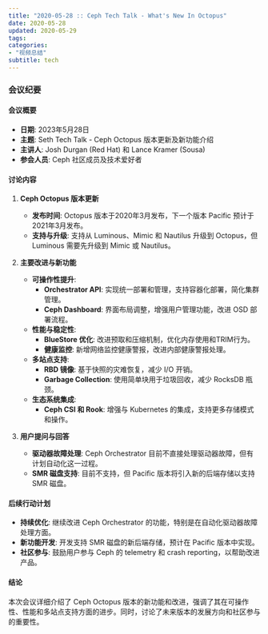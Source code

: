 ```yaml
---
title: "2020-05-28 :: Ceph Tech Talk - What's New In Octopus"
date: 2020-05-28
updated: 2020-05-29
tags:
categories:
- "视频总结"
subtitle: tech
---
```



### 会议纪要

#### 会议概要
- **日期**: 2023年5月28日
- **主题**: Seth Tech Talk - Ceph Octopus 版本更新及新功能介绍
- **主讲人**: Josh Durgan (Red Hat) 和 Lance Kramer (Sousa)
- **参会人员**: Ceph 社区成员及技术爱好者

#### 讨论内容
1. **Ceph Octopus 版本更新**
   - **发布时间**: Octopus 版本于2020年3月发布，下一个版本 Pacific 预计于2021年3月发布。
   - **支持与升级**: 支持从 Luminous、Mimic 和 Nautilus 升级到 Octopus，但 Luminous 需要先升级到 Mimic 或 Nautilus。

2. **主要改进与新功能**
   - **可操作性提升**:
     - **Orchestrator API**: 实现统一部署和管理，支持容器化部署，简化集群管理。
     - **Ceph Dashboard**: 界面布局调整，增强用户管理功能，改进 OSD 部署流程。
   - **性能与稳定性**:
     - **BlueStore 优化**: 改进预取和压缩机制，优化内存使用和TRIM行为。
     - **健康监控**: 新增网络监控健康警报，改进内部健康警报处理。
   - **多站点支持**:
     - **RBD 镜像**: 基于快照的灾难恢复，减少 I/O 开销。
     - **Garbage Collection**: 使用简单块用于垃圾回收，减少 RocksDB 瓶颈。
   - **生态系统集成**:
     - **Ceph CSI 和 Rook**: 增强与 Kubernetes 的集成，支持更多存储模式和操作。

3. **用户提问与回答**
   - **驱动器故障处理**: Ceph Orchestrator 目前不直接处理驱动器故障，但有计划自动化这一过程。
   - **SMR 磁盘支持**: 目前不支持，但 Pacific 版本将引入新的后端存储以支持 SMR 磁盘。

#### 后续行动计划
- **持续优化**: 继续改进 Ceph Orchestrator 的功能，特别是在自动化驱动器故障处理方面。
- **新功能开发**: 开发支持 SMR 磁盘的新后端存储，预计在 Pacific 版本中实现。
- **社区参与**: 鼓励用户参与 Ceph 的 telemetry 和 crash reporting，以帮助改进产品。

#### 结论
本次会议详细介绍了 Ceph Octopus 版本的新功能和改进，强调了其在可操作性、性能和多站点支持方面的进步。同时，讨论了未来版本的发展方向和社区参与的重要性。